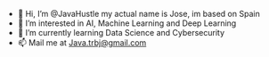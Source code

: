 - 👋 Hi, I’m @JavaHustle my actual name is Jose, im based on Spain
- 👀 I’m interested in AI, Machine Learning and Deep Learning
- 🌱 I’m currently learning Data Science and Cybersecurity
- 📫 Mail me at Java.trbj@gmail.com

<!---
JavaHustle/JavaHustle is a ✨ special ✨ repository because its `README.md` (this file) appears on your GitHub profile.
You can click the Preview link to take a look at your changes.
--->
